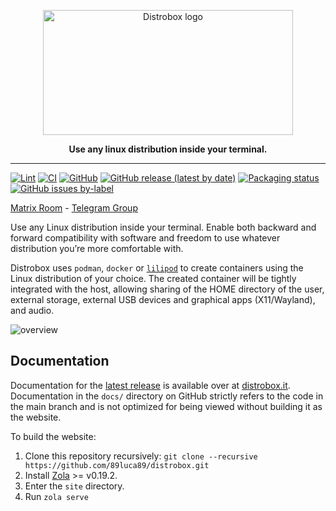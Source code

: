 <p align="center">
  <picture>
    <source media="(prefers-color-scheme: dark)" srcset="static/assets/brand/png/distrobox-dark.png" />
    <img alt="Distrobox logo" src="static/assets/brand/png/distrobox-light.png" width="400" height="200" />
  </picture>
</p>

<p align="center">
  <strong>Use any linux distribution inside your terminal.</strong>
</p>

---

[![Lint](https://github.com/89luca89/distrobox/actions/workflows/main.yml/badge.svg)](https://github.com/89luca89/distrobox/actions/workflows/main.yml)
[![CI](https://github.com/89luca89/distrobox/actions/workflows/compatibility.yml/badge.svg)](https://github.com/89luca89/distrobox/actions/workflows/compatibility.yml)
[![GitHub](https://img.shields.io/github/license/89luca89/distrobox?color=blue)](https://github.com/89luca89/distrobox/blob/main/COPYING.md)
[![GitHub release (latest by date)](https://img.shields.io/github/v/release/89luca89/distrobox)](https://github.com/89luca89/distrobox/releases/latest)
[![Packaging status](https://repology.org/badge/tiny-repos/distrobox.svg)](https://repology.org/project/distrobox/versions)
[![GitHub issues by-label](https://img.shields.io/github/issues-search/89luca89/distrobox?query=is%3Aissue%20is%3Aopen%20label%3Abug%20-label%3Await-on-user%20&label=Open%20Bug%20Reports&color=red)](https://github.com/89luca89/distrobox/issues?q=is%3Aissue+is%3Aopen+label%3Abug+-label%3Await-on-user)

[Matrix Room](https://matrix.to/#/%23distrobox:matrix.org) - [Telegram Group](https://t.me/distrobox)

Use any Linux distribution inside your terminal. Enable both backward and forward
compatibility with software and freedom to use whatever distribution you’re more comfortable with.

Distrobox uses `podman`, `docker` or [`lilipod`](https://github.com/89luca89/lilipod) to create containers
using the Linux distribution of your choice. The created container will be tightly integrated with the
host, allowing sharing of the HOME directory of the user, external storage, external USB devices and
graphical apps (X11/Wayland), and audio.

![overview](https://user-images.githubusercontent.com/598882/144294862-f6684334-ccf4-4e5e-85f8-1d66210a0fff.png)

## Documentation

Documentation for the [latest release](https://github.com/89luca89/distrobox/releases/latest) is available
over at [distrobox.it](https://distrobox.it). Documentation in the `docs/` directory on GitHub strictly
refers to the code in the main branch and is not optimized for being viewed without building it as the website.

To build the website:

1. Clone this repository recursively: `git clone --recursive https://github.com/89luca89/distrobox.git`
2. Install [Zola](https://www.getzola.org) >= v0.19.2.
3. Enter the `site` directory.
4. Run `zola serve`
